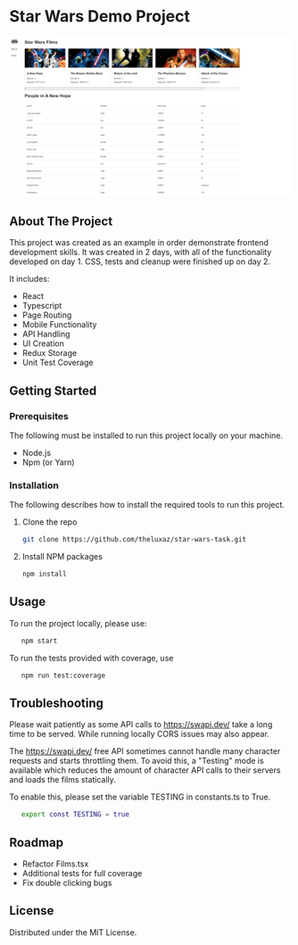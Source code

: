 # Star Wars Demo Project

![Star Wars Demo](https://github.com/theluxaz/star-wars-task/blob/master/src/static/demo.png?raw=true)


## About The Project

This project was created as an example in order demonstrate frontend development skills. It was created in 2 days, with all of the functionality developed on day 1. CSS, tests and cleanup were finished up on day 2.

It includes:
* React 
* Typescript
* Page Routing
* Mobile Functionality
* API Handling
* UI Creation
* Redux Storage
* Unit Test Coverage



<!-- GETTING STARTED -->
## Getting Started

### Prerequisites

The following must be installed to run this project locally on your machine.
* Node.js
* Npm (or Yarn)

### Installation

The following describes how to install the required tools to run this project.

1. Clone the repo
   ```sh
   git clone https://github.com/theluxaz/star-wars-task.git
   ```
2. Install NPM packages
   ```sh
   npm install
   ```


## Usage

To run the project locally, please use:

```sh
   npm start
   ```

To run the tests provided with coverage, use

```sh
   npm run test:coverage
   ```

## Troubleshooting

Please wait patiently as some API calls to https://swapi.dev/ take a long time to be served. While running locally CORS issues may also appear.

The https://swapi.dev/ free API sometimes cannot handle many character requests and starts throttling them. To avoid this, a "Testing" mode is available which reduces the amount of character API calls to their servers and loads the films statically. 

To enable this, please set the variable TESTING in constants.ts to True.

```sh
   export const TESTING = true
   ```

## Roadmap

* Refactor Films.tsx 
* Additional tests for full coverage
* Fix double clicking bugs

## License

Distributed under the MIT License.

